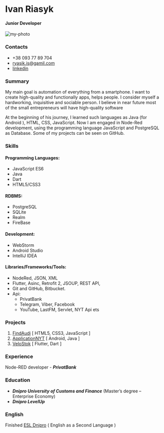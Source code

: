 # Ivan Riasyk
#### Junior Developer
![my-photo](https://gracious-edison-916926.netlify.app/img/CROPPED-DSC-1052.JPG)

### Contacts
   * +38 093 77 89 704
   * ryasik.is@gamil.com
   * [linkedin](https://www.linkedin.com/)

### Summary
My main goal is  automation of everything from a smartphone. I want to create high-quality and functionally apps, helps people. I consider myself a hardworking, inquisitive and sociable person. I believe in near  future most of the small entrepreneurs will have high-quality software

At the beginning of his journey, I learned such languages ​​as Java (for Android ),  HTML, CSS, JavaScript. Now I am engaged in Node-Red development, using the programming language JavaScript and  PostgreSQL as Database. Some of my projects can be seen on GitHub.

### Skills

#### Programming Languages:
   * JavaScript ES6
   * Java
   * Dart
   * HTML5/CSS3

#### RDBMS:
   * PostgreSQL
   * SQLite
   * Realm
   * FireBase

#### Development:
   * WebStorm
   * Android Studio
   * IntelliJ IDEA

#### Libraries/Frameworks/Tools:
   * NodeRed, JSON, XML  
   * Flutter, Asinc, Retrofit 2, JSOUP, REST API,
   * Git and GitHub, Bitbucket.
   * Api: 
      * PrivatBank
      * Telegram, Viber, Facebook 
      * YouTube, LastFM, Servlet, NYT Api ets
      
### Projects
   1. [FindAudi](https://github.com/Riasik/FindAudi) [ HTML5, CSS3, JavaScript ]
   2. [ApplicationNYT](https://github.com/Riasik/ApplicationNYT) [ Android, Java ]
   3. [VeloStok](https://github.com/Riasik/velostok) [ Flutter, Dart ]  
      
### Experience
   Node-RED developer - ***PrivatBank***
   
### Education
   * ***Dnipro University of Customs and Finance*** (Master’s degree – Enterprise Economy)
   * ***Dnipro LevelUp***
   
### English
   Finished [ESL Dnipro](https://eslukraine.com/)  ( English as a Second Language )
   
